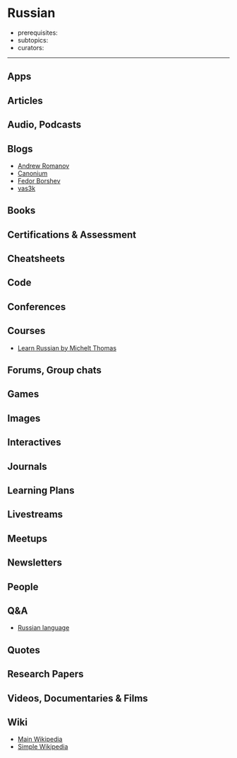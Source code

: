 # Russian

- prerequisites:
- subtopics:
- curators:

------

## Apps

## Articles

## Audio, Podcasts

## Blogs

- [Andrew Romanov](http://andrew-r.ru/notes/)
- [Canonium](https://canonium.com)
- [Fedor Borshev](https://borshev.com/)
- [vas3k](http://vas3k.ru/)

## Books

## Certifications & Assessment

## Cheatsheets

## Code

## Conferences

## Courses
- [Learn Russian by Michelt Thomas](https://www.michelthomas.com/learn-russian/)

## Forums, Group chats

## Games

## Images

## Interactives

## Journals

## Learning Plans

## Livestreams

## Meetups

## Newsletters

## People

## Q&A

- [Russian language](https://russian.stackexchange.com)

## Quotes

## Research Papers

## Videos, Documentaries & Films

## Wiki

- [Main Wikipedia](https://en.wikipedia.org/wiki/Russian_language)
- [Simple Wikipedia](https://simple.wikipedia.org/wiki/Russian_language)
